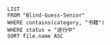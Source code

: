 

```dataview
LIST
FROM "Blind-Guess-Senior"
WHERE contains(category, "书籍")
WHERE status = "进行中"
SORT file.name ASC
```

# 

